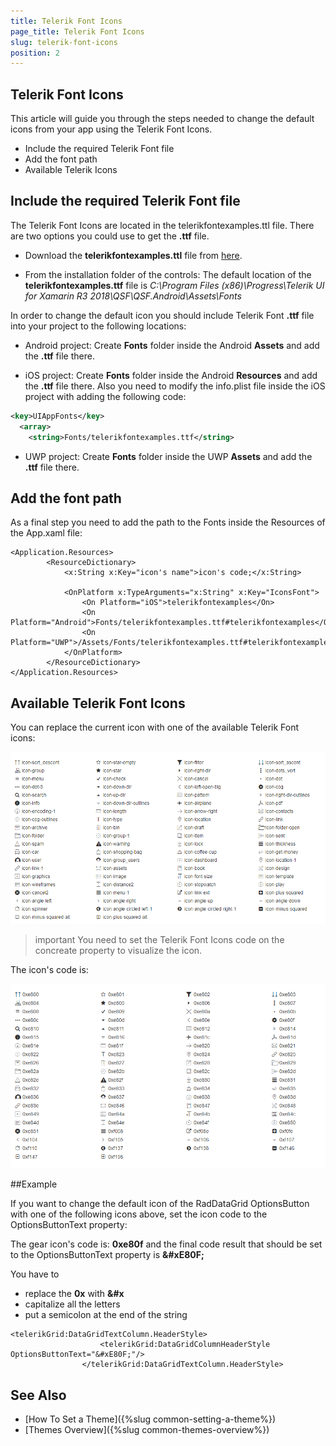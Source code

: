 ```yaml
---
title: Telerik Font Icons
page_title: Telerik Font Icons
slug: telerik-font-icons
position: 2
---
```


## Telerik Font Icons

This article will guide you through the steps needed to change the default icons from your app using the Telerik Font Icons.

* Include the required Telerik Font file
* Add the font path
* Available Telerik Icons


## Include the required Telerik Font file

The Telerik Font Icons are located in the telerikfontexamples.ttl file. There are two options you could use to get the **.ttf** file.

* Download the **telerikfontexamples.ttl** file from [here](https://github.com/telerik/telerik-xamarin-forms-samples/blob/master/_Samples%20Application/QSF.Android/Assets/Fonts/telerikfontexamples.ttf).

* From the installation folder of the controls: The default location of the **telerikfontexamples.ttf** file is *C:\Program Files (x86)\Progress\Telerik UI for Xamarin R3 2018\QSF\QSF.Android\Assets\Fonts*

In order to change the default icon you should include Telerik Font **.ttf** file into your project to the following locations:

* Android project: Create **Fonts** folder inside the Android **Assets** and add the **.ttf** file there. 

* iOS project: Create **Fonts** folder inside the Android **Resources** and add the **.ttf** file there.
Also you need to modify the info.plist file inside the iOS project with adding the following code:

```xml
<key>UIAppFonts</key>
  <array>
    <string>Fonts/telerikfontexamples.ttf</string>
```

* UWP project: Create **Fonts** folder inside the UWP **Assets** and add the **.ttf** file there.


## Add the font path

As a final step you need to add the path to the Fonts inside the Resources of the App.xaml file:

```XAML
<Application.Resources>
        <ResourceDictionary>
            <x:String x:Key="icon's name">icon's code;</x:String>

            <OnPlatform x:TypeArguments="x:String" x:Key="IconsFont">
                <On Platform="iOS">telerikfontexamples</On>
                <On Platform="Android">Fonts/telerikfontexamples.ttf#telerikfontexamples</On>
                <On Platform="UWP">/Assets/Fonts/telerikfontexamples.ttf#telerikfontexamples</On>
            </OnPlatform>
        </ResourceDictionary>
</Application.Resources>
```

## Available Telerik Font Icons

You can replace the current icon with one of the available Telerik Font icons: 

![Telerik Font Icons](images/telerik-font-icons.png)

>important You need to set the Telerik Font Icons code on the concreate property to visualize the icon. 

The icon's code is:

![Telerik Font Icons Code](images/telerik-font-icons-codes.png)

##Example

If you want to change the default icon of the RadDataGrid OptionsButton with one of the following icons above, set the icon code to the OptionsButtonText property:

The gear icon's code is: **0xe80f** and the final code result that should be set to the OptionsButtonText property is **&amp;#xE80F;**

You have to 
* replace the **0x** with **&#x** 
* capitalize all the letters
* put a semicolon at the end of the string

```XAML
<telerikGrid:DataGridTextColumn.HeaderStyle>
                    <telerikGrid:DataGridColumnHeaderStyle OptionsButtonText="&#xE80F;"/>
                </telerikGrid:DataGridTextColumn.HeaderStyle>
```
## See Also

* [How To Set a Theme]({%slug common-setting-a-theme%})
* [Themes Overview]({%slug common-themes-overview%})
